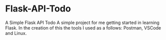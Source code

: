 # Flask-API-Todo
A Simple Flask API Todo 
A simple project for me getting started in learning Flask. In the creation of this the tools I used as a follows: Postman, VSCode and Linux.
